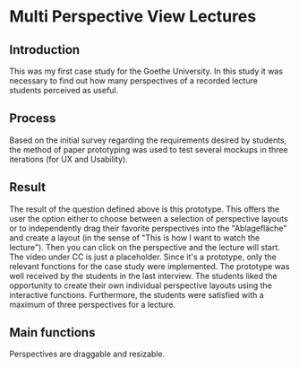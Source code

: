 # Multi Perspective View Lectures

## Introduction
This was my first case study for the Goethe University. In this study it was necessary to find out how many perspectives of a recorded lecture students perceived as useful.

## Process 
Based on the initial survey regarding the requirements desired by students, the method of paper prototyping was used to test several mockups in three iterations (for UX and Usability).

## Result
The result of the question defined above is this prototype. This offers the user the option either to choose between a selection of perspective layouts or to independently drag their favorite perspectives into the "Ablagefläche" and create a layout (in the sense of "This is how I want to watch the lecture"). Then you can click on the perspective and the lecture will start. The video under CC is just a placeholder. Since it's a prototype, only the relevant functions for the case study were implemented.
The prototype was well received by the students in the last interview. The students liked the opportunity to create their own individual perspective layouts using the interactive functions. Furthermore, the students were satisfied with a maximum of three perspectives for a lecture.

## Main functions
Perspectives are draggable and resizable.

